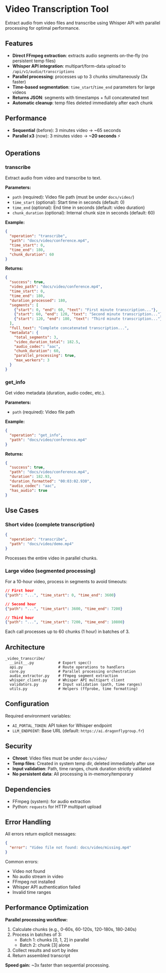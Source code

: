 # Video Transcription Tool

Extract audio from video files and transcribe using Whisper API with parallel processing for optimal performance.

## Features

- **Direct FFmpeg extraction**: extracts audio segments on-the-fly (no persistent temp files)
- **Whisper API integration**: multipart/form-data upload to `/api/v1/audio/transcriptions`
- **Parallel processing**: processes up to 3 chunks simultaneously (3x faster)
- **Time-based segmentation**: `time_start`/`time_end` parameters for large videos
- **Returns JSON**: segments with timestamps + full concatenated text
- **Automatic cleanup**: temp files deleted immediately after each chunk

## Performance

- **Sequential** (before): 3 minutes video → ~65 seconds
- **Parallel x3** (now): 3 minutes video → **~20 seconds** ⚡

## Operations

### transcribe
Extract audio from video and transcribe to text.

**Parameters:**
- `path` (required): Video file path (must be under `docs/video/`)
- `time_start` (optional): Start time in seconds (default: 0)
- `time_end` (optional): End time in seconds (default: video duration)
- `chunk_duration` (optional): Internal chunk size in seconds (default: 60)

**Example:**
```json
{
  "operation": "transcribe",
  "path": "docs/video/conference.mp4",
  "time_start": 0,
  "time_end": 180,
  "chunk_duration": 60
}
```

**Returns:**
```json
{
  "success": true,
  "video_path": "docs/video/conference.mp4",
  "time_start": 0,
  "time_end": 180,
  "duration_processed": 180,
  "segments": [
    {"start": 0, "end": 60, "text": "First minute transcription..."},
    {"start": 60, "end": 120, "text": "Second minute transcription..."},
    {"start": 120, "end": 180, "text": "Third minute transcription..."}
  ],
  "full_text": "Complete concatenated transcription...",
  "metadata": {
    "total_segments": 3,
    "video_duration_total": 182.5,
    "audio_codec": "aac",
    "chunk_duration": 60,
    "parallel_processing": true,
    "max_workers": 3
  }
}
```

### get_info
Get video metadata (duration, audio codec, etc.).

**Parameters:**
- `path` (required): Video file path

**Example:**
```json
{
  "operation": "get_info",
  "path": "docs/video/conference.mp4"
}
```

**Returns:**
```json
{
  "success": true,
  "path": "docs/video/conference.mp4",
  "duration": 182.93,
  "duration_formatted": "00:03:02.930",
  "audio_codec": "aac",
  "has_audio": true
}
```

## Use Cases

### Short video (complete transcription)
```json
{
  "operation": "transcribe",
  "path": "docs/video/demo.mp4"
}
```
Processes the entire video in parallel chunks.

### Large video (segmented processing)
For a 10-hour video, process in segments to avoid timeouts:

```json
// First hour
{"path": "...", "time_start": 0, "time_end": 3600}

// Second hour
{"path": "...", "time_start": 3600, "time_end": 7200}

// Third hour
{"path": "...", "time_start": 7200, "time_end": 10800}
```

Each call processes up to 60 chunks (1 hour) in batches of 3.

## Architecture

```
_video_transcribe/
  __init__.py           # Export spec()
  api.py                # Route operations to handlers
  core.py               # Parallel processing orchestration
  audio_extractor.py    # FFmpeg segment extraction
  whisper_client.py     # Whisper API multipart client
  validators.py         # Input validation (path, time ranges)
  utils.py              # Helpers (ffprobe, time formatting)
```

## Configuration

Required environment variables:
- `AI_PORTAL_TOKEN`: API token for Whisper endpoint
- `LLM_ENDPOINT`: Base URL (default: `https://ai.dragonflygroup.fr`)

## Security

- **Chroot**: Video files must be under `docs/video/`
- **Temp files**: Created in system temp dir, deleted immediately after use
- **Input validation**: Path, time ranges, chunk duration strictly validated
- **No persistent data**: All processing is in-memory/temporary

## Dependencies

- FFmpeg (system): for audio extraction
- Python: `requests` for HTTP multipart upload

## Error Handling

All errors return explicit messages:
```json
{
  "error": "Video file not found: docs/video/missing.mp4"
}
```

Common errors:
- Video not found
- No audio stream in video
- FFmpeg not installed
- Whisper API authentication failed
- Invalid time ranges

## Performance Optimization

**Parallel processing workflow:**
1. Calculate chunks (e.g., 0-60s, 60-120s, 120-180s, 180-240s)
2. Process in batches of 3:
   - Batch 1: chunks [0, 1, 2] in parallel
   - Batch 2: chunk [3] alone
3. Collect results and sort by index
4. Return assembled transcript

**Speed gain:** ~3x faster than sequential processing.
